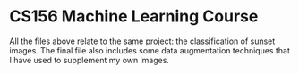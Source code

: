 # CS156 Machine Learning Course

All the files above relate to the same project: the classification of sunset images. The final file also includes some data augmentation techniques that I have used to supplement my own images.
